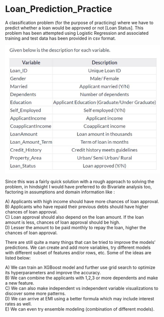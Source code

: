 # Loan_Prediction_Practice
A classification problem (for the purpose of practicing) where we have to predict whether a loan would be approved or not [Loan Status].
This problem has been attempted using Logistic Regression and associated training and test data has been provided in csv format.

![Screenshot](1.JPG)

Since this was a fairly quick solution with a rough approach to solving the problem, in hindsight I would have preferred to do Bivariate analysis too, factoring in assumptions and domain information like :

A) Applicants with high income should have more chances of loan approval.<br>
B) Applicants who have repaid their previous debts should have higher chances of loan approval.<br>
C) Loan approval should also depend on the loan amount. If the loan amount is less, chances of loan approval should be high.<br>
D) Lesser the amount to be paid monthly to repay the loan, higher the chances of loan approval.<br>

There are still quite a many things that can be tried to improve the models’ predictions. We can create and add more variables, try different models with different subset of features and/or rows, etc. Some of the ideas are listed below:

A) We can train an XGBoost model and further use grid search to optimize its hyperparameters and improve the accuracy.<br>
B) We can combine the applicants with 1,2,3 or more dependents and make a new feature.<br>
C) We can also make independent vs independent variable visualizations to discover some more patterns.<br>
D) We can arrive at EMI using a better formula which may include interest rates as well.<br>
E) We can even try ensemble modeling (combination of different models).<br>
